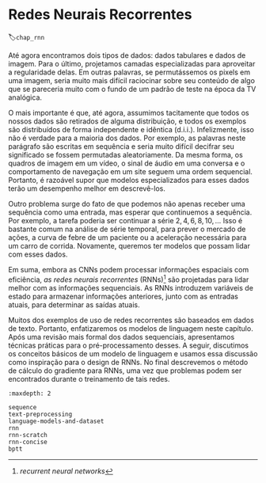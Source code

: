 # Redes Neurais Recorrentes
:label:`chap_rnn`


Até agora encontramos dois tipos de dados: dados tabulares e dados de imagem.
Para o último, projetamos camadas especializadas para aproveitar a regularidade delas.
Em outras palavras, se permutássemos os pixels em uma imagem, seria muito mais difícil raciocinar sobre seu conteúdo de algo que se pareceria muito com o fundo de um padrão de teste na época da TV analógica.

O mais importante é que, até agora, assumimos tacitamente que todos os nossos dados são retirados de alguma distribuição, e todos os exemplos são distribuídos de forma independente e idêntica (d.i.i.).
Infelizmente, isso não é verdade para a maioria dos dados. Por exemplo, as palavras neste parágrafo são escritas em sequência e seria muito difícil decifrar seu significado se fossem permutadas aleatoriamente.
Da mesma forma, os quadros de imagem em um vídeo, o sinal de áudio em uma conversa e o comportamento de navegação em um site seguem uma ordem sequencial.
Portanto, é razoável supor que modelos especializados para esses dados terão um desempenho melhor em descrevê-los.

Outro problema surge do fato de que podemos não apenas receber uma sequência como uma entrada, mas esperar que continuemos a sequência.
Por exemplo, a tarefa poderia ser continuar a série $2, 4, 6, 8, 10, \ldots$ Isso é bastante comum na análise de série temporal, para prever o mercado de ações, a curva de febre de um paciente ou a aceleração necessária para um carro de corrida. Novamente, queremos ter modelos que possam lidar com esses dados.


Em suma, embora as CNNs podem processar informações espaciais com eficiência, *as redes neurais recorrentes* (RNNs)[^1] são projetadas para lidar melhor com as informações sequenciais.
As RNNs introduzem variáveis de estado para armazenar informações anteriores, junto com as entradas atuais, para determinar as saídas atuais.

[^1]:*recurrent neural networks*

Muitos dos exemplos de uso de redes recorrentes são baseados em dados de texto. Portanto, enfatizaremos os modelos de linguagem neste capítulo. Após uma revisão mais formal dos dados sequenciais, apresentamos técnicas práticas para o pré-processamento desses.
A seguir, discutimos os conceitos básicos de um modelo de linguagem e usamos essa discussão como inspiração para o design de RNNs.
No final descrevemos o método de cálculo do gradiente para RNNs, uma vez que problemas podem ser encontrados durante o treinamento de tais redes.

```toc
:maxdepth: 2

sequence
text-preprocessing
language-models-and-dataset
rnn
rnn-scratch
rnn-concise
bptt
```

<!--stackedit_data:
eyJoaXN0b3J5IjpbMTkzNjQ5MzMwOCwxMDE1NTQ1ODg0LC0zNT
AyNzQxM119
-->
